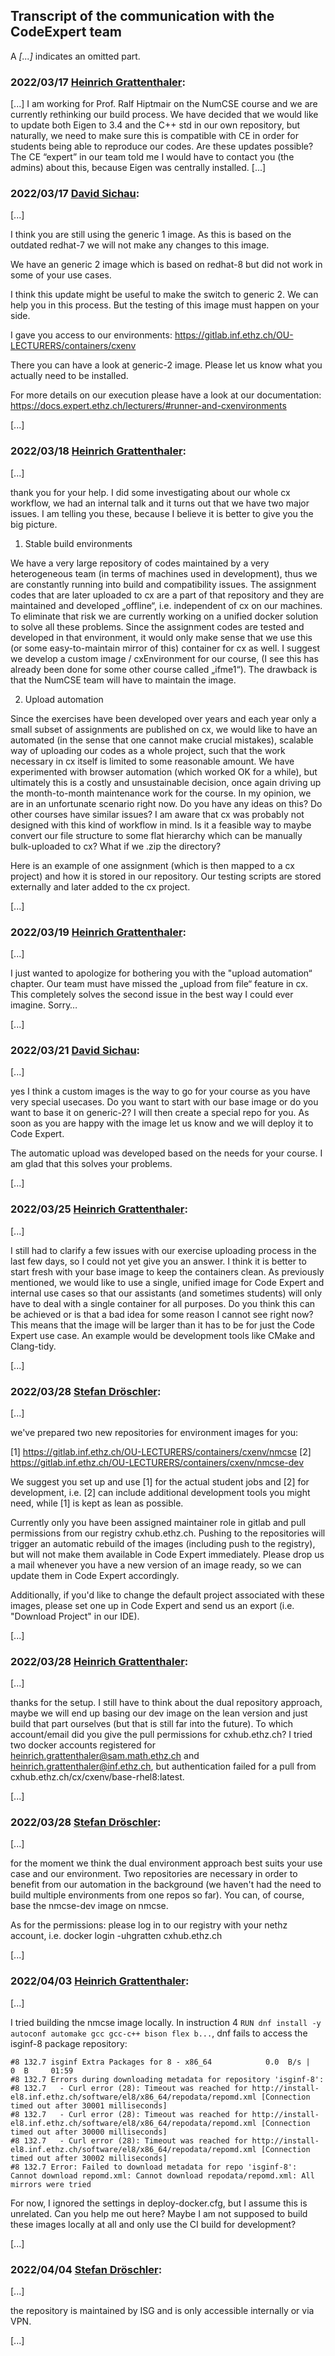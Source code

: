 ## Transcript of the communication with the CodeExpert team

A *[...]* indicates an omitted part.

### 2022/03/17 [Heinrich Grattenthaler](heinrich.grattenthaler@sam.math.ethz.ch):

[...] I am working for Prof. Ralf Hiptmair on the NumCSE course and we are currently rethinking our build process. We have decided that we would like to update both Eigen to 3.4 and the C++ std in our own repository, but naturally, we need to make sure this is compatible with CE in order for students being able to reproduce our codes. Are these updates possible? The CE “expert” in our team told me I would have to contact you (the admins) about this, because Eigen was centrally installed. [...]

###  2022/03/17 [David Sichau](expert@inf.ethz.ch):

[...]

I think you are still using the generic 1 image. As this is based on the outdated redhat-7 we will not make any changes to this image.

We have an generic 2 image which is based on redhat-8 but did not work in some of your use cases.

I think this update might be useful to make the switch to generic 2. We can help you in this process. But the testing of this image must happen on your side.

I gave you access to our environments:
https://gitlab.inf.ethz.ch/OU-LECTURERS/containers/cxenv

There you can have a look at generic-2 image. Please let us know what you actually need to be installed.

For more details on our execution please have a look at our documentation:
https://docs.expert.ethz.ch/lecturers/#runner-and-cxenvironments

[...]

###  2022/03/18 [Heinrich Grattenthaler](heinrich.grattenthaler@sam.math.ethz.ch):

[...]

thank you for your help. I did some investigating about our whole cx workflow, we had an internal talk and it turns out that we have two major issues. I am telling you these, because I believe it is better to give you the big picture.

1. Stable build environments

We have a very large repository of codes maintained by a very heterogeneous team (in terms of machines used in development), thus we are constantly running into build and compatibility issues. The assignment codes that are later uploaded to cx are a part of that repository and they are maintained and developed „offline“, i.e. independent of cx on our machines. To eliminate that risk we are currently working on a unified docker solution to solve all these problems. Since the assignment codes are tested and developed in that environment, it would only make sense that we use this (or some easy-to-maintain mirror of this) container for cx as well. I suggest we develop a custom image / cxEnvironment for our course, (I see this has already been done for some other course called „ifme1“). The drawback is that the NumCSE team will have to maintain the image.

2. Upload automation

Since the exercises have been developed over years and each year only a small subset of assignments are published on cx, we would like to have an automated (in the sense that one cannot make crucial mistakes), scalable way of uploading our codes as a whole project, such that the work necessary in cx itself is limited to some reasonable amount. We have experimented with browser automation (which worked OK for a while), but ultimately this is a costly and unsustainable decision, once again driving up the month-to-month maintenance work for the course. In my opinion, we are in an unfortunate scenario right now. Do you have any ideas on this? Do other courses have similar issues? I am aware that cx was probably not designed with this kind of workflow in mind. Is it a feasible way to maybe convert our file structure to some flat hierarchy which can be manually bulk-uploaded to cx? What if we .zip the directory?

Here is an example of one assignment (which is then mapped to a cx project) and how it is stored in our repository. Our testing scripts are stored externally  and later added to the cx project.

[...]

###  2022/03/19 [Heinrich Grattenthaler](heinrich.grattenthaler@sam.math.ethz.ch):

[...]

I just wanted to apologize for bothering you with the "upload automation“ chapter. Our team must have missed the „upload from file“ feature in cx. This completely solves the second issue in the best way I could ever imagine. Sorry…

[...]

###  2022/03/21 [David Sichau](expert@inf.ethz.ch):

[...]

yes I think a custom images is the way to go for your course as you have very special usecases. Do you want to start with our base image or do you want to base it on generic-2? I will then create a special repo for you. As soon as you are happy with the image let us know and we will deploy it to Code Expert.

The automatic upload was developed based on the needs for your course. I am glad that this solves your problems.

[...]

###  2022/03/25 [Heinrich Grattenthaler](heinrich.grattenthaler@sam.math.ethz.ch):

[...]

I still had to clarify a few issues with our exercise uploading process in the last few days, so I could not yet give you an answer. I think it is better to start fresh with your base image to keep the containers clean. As previously mentioned, we would like to use a single, unified image for Code Expert and internal use cases so that our assistants (and sometimes students) will only have to deal with a single container for all purposes. Do you think this can be achieved or is that a bad idea for some reason I cannot see right now? This means that the image will be larger than it has to be for just the Code Expert use case. An example would be development tools like CMake and Clang-tidy.

[...]

###  2022/03/28 [Stefan Dröschler](expert@inf.ethz.ch):

[...]

we've prepared two new repositories for environment images for you:

[1] https://gitlab.inf.ethz.ch/OU-LECTURERS/containers/cxenv/nmcse
[2] https://gitlab.inf.ethz.ch/OU-LECTURERS/containers/cxenv/nmcse-dev

We suggest you set up and use [1] for the actual student jobs and [2] for development, i.e. [2] can include additional development tools you might need, while [1] is kept as lean as possible. 

Currently only you have been assigned maintainer role in gitlab and pull permissions from our registry cxhub.ethz.ch. Pushing to the repositories will trigger an automatic rebuild of the images (including push to the registry), but will not make them available in Code Expert immediately. Please drop us a mail whenever you have a new version of an image ready, so we can update them in Code Expert accordingly. 

Additionally, if you'd like to change the default project associated with these images, please set one up in Code Expert and send us an export (i.e. "Download Project" in our IDE). 

[...]

###  2022/03/28 [Heinrich Grattenthaler](heinrich.grattenthaler@sam.math.ethz.ch):

[...]

thanks for the setup. I still have to think about the dual repository approach, maybe we will end up basing our dev image on the lean version and just build that part ourselves (but that is still far into the future). To which account/email did you give the pull permissions for cxhub.ethz.ch? I tried two docker accounts registered for heinrich.grattenthaler@sam.math.ethz.ch and heinrich.grattenthaler@inf.ethz.ch, but authentication failed for a pull from cxhub.ethz.ch/cx/cxenv/base-rhel8:latest.

[...]

###  2022/03/28 [Stefan Dröschler](expert@inf.ethz.ch):

[...]

for the moment we think the dual environment approach best suits your use case and our environment. Two repositories are necessary in order to benefit from our automation in the background (we haven't had the need to build multiple environments from one repos so far). You can, of course, base the nmcse-dev image on nmcse. 

As for the permissions: please log in to our registry with your nethz account, i.e. docker login -uhgratten cxhub.ethz.ch

[...]

###  2022/04/03 [Heinrich Grattenthaler](heinrich.grattenthaler@sam.math.ethz.ch):

[...]

I tried building the nmcse image locally. In instruction 4 ``RUN dnf install -y autoconf automake gcc gcc-c++ bison flex b...``, dnf fails to access the isginf-8 package repository: 

```
#8 132.7 isginf Extra Packages for 8 - x86_64            0.0  B/s |   0  B     01:59    
#8 132.7 Errors during downloading metadata for repository 'isginf-8':
#8 132.7   - Curl error (28): Timeout was reached for http://install-el8.inf.ethz.ch/software/el8/x86_64/repodata/repomd.xml [Connection timed out after 30001 milliseconds]
#8 132.7   - Curl error (28): Timeout was reached for http://install-el8.inf.ethz.ch/software/el8/x86_64/repodata/repomd.xml [Connection timed out after 30000 milliseconds]
#8 132.7   - Curl error (28): Timeout was reached for http://install-el8.inf.ethz.ch/software/el8/x86_64/repodata/repomd.xml [Connection timed out after 30002 milliseconds]
#8 132.7 Error: Failed to download metadata for repo 'isginf-8': Cannot download repomd.xml: Cannot download repodata/repomd.xml: All mirrors were tried
```

For now, I ignored the settings in deploy-docker.cfg, but I assume this is unrelated.
Can you help me out here? Maybe I am not supposed to build these images locally at all and only use the CI build for development?

[...]

###  2022/04/04 [Stefan Dröschler](expert@inf.ethz.ch):

[...]

the repository is maintained by ISG and is only accessible internally or via VPN. 

[...]